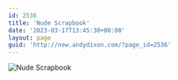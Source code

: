 ```yaml
---
id: 2536
title: 'Nude Scrapbook'
date: '2023-03-17T13:45:30+00:00'
layout: page
guid: 'http://new.andydixon.com/?page_id=2536'
---
```


![Nude Scrapbook](https://i0.wp.com/assets.g8x2.ldn.idrivee2-23.com/posters/Nude%20Scrapbook%2001.jpg?w=1200&ssl=1 "Nude Scrapbook")